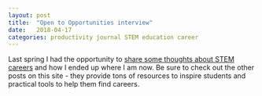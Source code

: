 ```yaml
---
layout: post
title:  "Open to Opportunities interview"
date:   2018-04-17 
categories: productivity journal STEM education career
---
```


Last spring I had the opportunity to [share some thoughts about STEM careers](http://stemcareer.com/2017/02/open-to-opportunities-interview-with-biomedical-engineer-zach-fox/) and how I ended up where I am now. 
Be sure to check out the other posts on this site - they provide tons of resources to inspire students and practical tools to help them find careers. 
